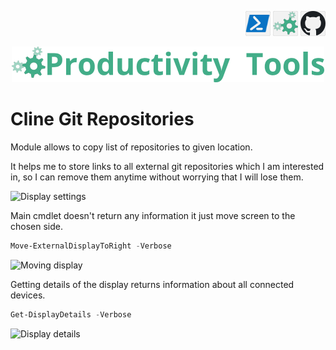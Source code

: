 <!--Category:PowerShell--> 
 <p align="right">
    <a href="https://www.powershellgallery.com/packages/ProductivityTools.PSDisplayPosition/"><img src="Images/Header/Powershell_border_40px.png" /></a>
    <a href="http://www.productivitytools.tech/display-position/"><img src="Images/Header/ProductivityTools_green_40px_2.png" /><a> 
    <a href="https://github.com/pwujczyk/ProductivityTools.PSDisplayPosition"><img src="Images/Header/Github_border_40px.png" /></a>
</p>
<p align="center">
    <a href="http://http://productivitytools.tech/">
        <img src="Images/Header/LogoTitle_green_500px.png" />
    </a>
</p>

# Cline Git Repositories

Module allows to copy list of repositories to given location. 

<!--more-->
It helps me to store links to all external git repositories which I am interested in, so I can remove them anytime without worrying that I will lose them. 

<!--og-image-->
![Display settings](Images/DisplayConfiguration.png) 

Main cmdlet doesn't return any information it just move screen to the chosen side.

```PowerShell
Move-ExternalDisplayToRight -Verbose
```

![Moving display](Images/MovingDisplay.png) 

Getting details of the display returns information about all connected devices.

```PowerShell
Get-DisplayDetails -Verbose
```

![Display details](Images/DisplayDetails.png) 



